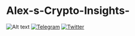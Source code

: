 # Alex-s-Crypto-Insights-
![Alt text](https://i.giphy.com/media/v1.Y2lkPTc5MGI3NjExOW0zMm43cnhrZWFtdXlsaDJ1NWlld285OXVmMzJva29reTVpdTU2OSZlcD12MV9pbnRlcm5hbF9naWZfYnlfaWQmY3Q9Zw/ua7vVw9awZKWwLSYpW/giphy.gif)
[![Telegram](https://img.shields.io/badge/Telegram-Click_here-brightgreen?style=flat&logo=telegram)](https://t.me/AlexsCryptoInsights8778)
[![Twitter](https://img.shields.io/badge/Twitter-Click_here-blue?style=flat&logo=x)](https://x.com/AlexCrypto55)

